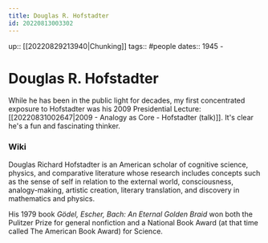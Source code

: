 ```yaml
---
title: Douglas R. Hofstadter
id: 20220813003302
---
```

up:: [[20220829213940|Chunking]]
tags:: #people 
dates:: 1945 -

# Douglas R. Hofstadter
While he has been in the public light for decades, my first concentrated exposure to Hofstadter was his 2009 Presidential Lecture: [[20220831002647|2009 - Analogy as Core - Hofstadter (talk)]]. It's clear he's a fun and fascinating thinker. 

### Wiki
Douglas Richard Hofstadter is an American scholar of cognitive science, physics, and comparative literature whose research includes concepts such as the sense of self in relation to the external world, consciousness, analogy-making, artistic creation, literary translation, and discovery in mathematics and physics. 

His 1979 book *Gödel, Escher, Bach: An Eternal Golden Braid* won both the Pulitzer Prize for general nonfiction and a National Book Award (at that time called The American Book Award) for Science.
